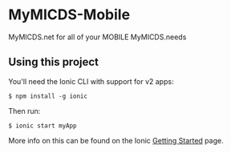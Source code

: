 # MyMICDS-Mobile
MyMICDS.net for all of your MOBILE MyMICDS.needs

## Using this project

You'll need the Ionic CLI with support for v2 apps:

```
$ npm install -g ionic
```

Then run:

```
$ ionic start myApp
```

More info on this can be found on the Ionic [Getting Started](http://ionicframework.com/docs/v2/getting-started/) page.
